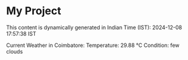 # My Project

This content is dynamically generated in Indian Time (IST): 2024-12-08 17:57:38 IST


Current Weather in Coimbatore:
Temperature: 29.88 °C
Condition: few clouds
